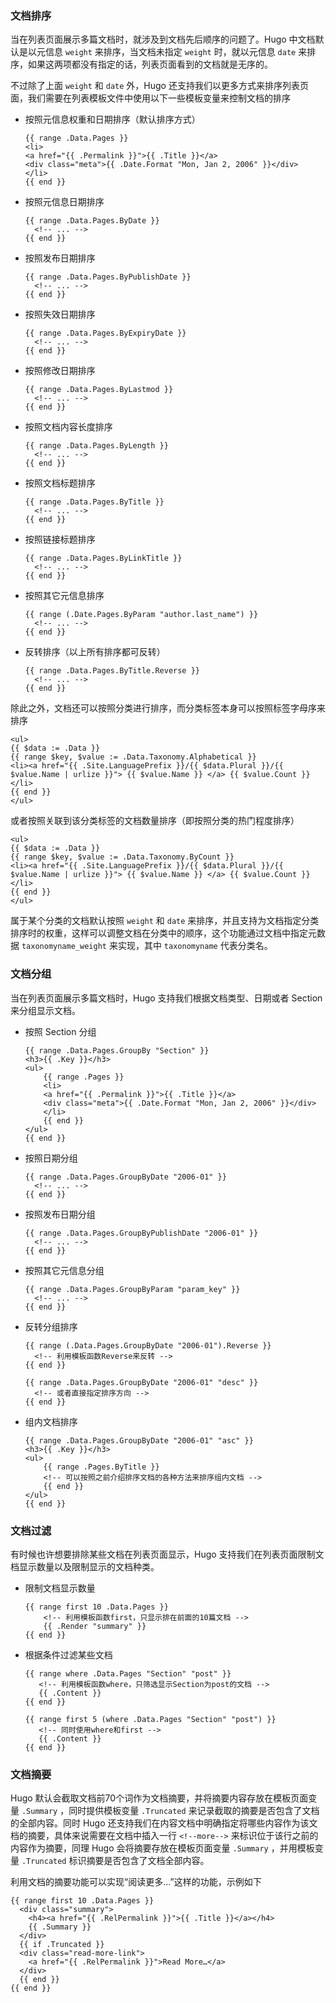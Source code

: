 ### 文档排序

当在列表页面展示多篇文档时，就涉及到文档先后顺序的问题了。Hugo 中文档默认是以元信息 `weight` 来排序，当文档未指定 `weight` 时，就以元信息 `date` 来排序，如果这两项都没有指定的话，列表页面看到的文档就是无序的。

不过除了上面 `weight` 和 `date` 外，Hugo 还支持我们以更多方式来排序列表页面，我们需要在列表模板文件中使用以下一些模板变量来控制文档的排序

- 按照元信息权重和日期排序（默认排序方式）

  ```
  {{ range .Data.Pages }}
  <li>
  <a href="{{ .Permalink }}">{{ .Title }}</a>
  <div class="meta">{{ .Date.Format "Mon, Jan 2, 2006" }}</div>
  </li>
  {{ end }}
  ```

- 按照元信息日期排序

  ```
  {{ range .Data.Pages.ByDate }}
    <!-- ... -->
  {{ end }}
  ```

- 按照发布日期排序

  ```
  {{ range .Data.Pages.ByPublishDate }}
    <!-- ... -->
  {{ end }}
  ```

- 按照失效日期排序

  ```
  {{ range .Data.Pages.ByExpiryDate }}
    <!-- ... -->
  {{ end }}
  ```

- 按照修改日期排序

  ```
  {{ range .Data.Pages.ByLastmod }}
    <!-- ... -->
  {{ end }}
  ```

- 按照文档内容长度排序

  ```
  {{ range .Data.Pages.ByLength }}
    <!-- ... -->
  {{ end }}
  ```

- 按照文档标题排序

  ```
  {{ range .Data.Pages.ByTitle }}
    <!-- ... -->
  {{ end }}
  ```

- 按照链接标题排序

  ```
  {{ range .Data.Pages.ByLinkTitle }}
    <!-- ... -->
  {{ end }}
  ```

- 按照其它元信息排序

  ```
  {{ range (.Date.Pages.ByParam "author.last_name") }}
    <!-- ... -->
  {{ end }}
  ```

- 反转排序（以上所有排序都可反转）

  ```
  {{ range .Data.Pages.ByTitle.Reverse }}
    <!-- ... -->
  {{ end }}
  ```

除此之外，文档还可以按照分类进行排序，而分类标签本身可以按照标签字母序来排序

```
<ul>
{{ $data := .Data }}
{{ range $key, $value := .Data.Taxonomy.Alphabetical }}
<li><a href="{{ .Site.LanguagePrefix }}/{{ $data.Plural }}/{{ $value.Name | urlize }}"> {{ $value.Name }} </a> {{ $value.Count }} </li>
{{ end }}
</ul>
```

或者按照关联到该分类标签的文档数量排序（即按照分类的热门程度排序）

```
<ul>
{{ $data := .Data }}
{{ range $key, $value := .Data.Taxonomy.ByCount }}
<li><a href="{{ .Site.LanguagePrefix }}/{{ $data.Plural }}/{{ $value.Name | urlize }}"> {{ $value.Name }} </a> {{ $value.Count }} </li>
{{ end }}
</ul>
```

属于某个分类的文档默认按照 `weight` 和 `date` 来排序，并且支持为文档指定分类排序时的权重，这样可以调整文档在分类中的顺序，这个功能通过文档中指定元数据 `taxonomyname_weight` 来实现，其中 `taxonomyname` 代表分类名。



### 文档分组

当在列表页面展示多篇文档时，Hugo 支持我们根据文档类型、日期或者 Section 来分组显示文档。

- 按照 Section 分组

  ```
  {{ range .Data.Pages.GroupBy "Section" }}
  <h3>{{ .Key }}</h3>
  <ul>
      {{ range .Pages }}
      <li>
      <a href="{{ .Permalink }}">{{ .Title }}</a>
      <div class="meta">{{ .Date.Format "Mon, Jan 2, 2006" }}</div>
      </li>
      {{ end }}
  </ul>
  {{ end }}
  ```

- 按照日期分组

  ```
  {{ range .Data.Pages.GroupByDate "2006-01" }}
    <!-- ... -->
  {{ end }}
  ```

- 按照发布日期分组

  ```
  {{ range .Data.Pages.GroupByPublishDate "2006-01" }}
    <!-- ... -->
  {{ end }}
  ```

- 按照其它元信息分组

  ```
  {{ range .Data.Pages.GroupByParam "param_key" }}
    <!-- ... -->
  {{ end }}
  ```

- 反转分组排序

  ```
  {{ range (.Data.Pages.GroupByDate "2006-01").Reverse }}
    <!-- 利用模板函数Reverse来反转 -->
  {{ end }}

  {{ range .Data.Pages.GroupByDate "2006-01" "desc" }}
    <!-- 或者直接指定排序方向 -->
  {{ end }}
  ```

- 组内文档排序

  ```
  {{ range .Data.Pages.GroupByDate "2006-01" "asc" }}
  <h3>{{ .Key }}</h3>
  <ul>
      {{ range .Pages.ByTitle }}
      <!-- 可以按照之前介绍排序文档的各种方法来排序组内文档 -->
      {{ end }}
  </ul>
  {{ end }}
  ```

### 文档过滤

有时候也许想要排除某些文档在列表页面显示，Hugo 支持我们在列表页面限制文档显示数量以及限制显示的文档种类。

- 限制文档显示数量

  ```
  {{ range first 10 .Data.Pages }}
      <!-- 利用模板函数first，只显示排在前面的10篇文档 -->
      {{ .Render "summary" }}
  {{ end }}
  ```

- 根据条件过滤某些文档

  ```
  {{ range where .Data.Pages "Section" "post" }}
     <!-- 利用模板函数where，只筛选显示Section为post的文档 -->
     {{ .Content }}
  {{ end }}

  {{ range first 5 (where .Data.Pages "Section" "post") }}
     <!-- 同时使用where和first -->
     {{ .Content }}
  {{ end }}
  ```

### 文档摘要

Hugo 默认会截取文档前70个词作为文档摘要，并将摘要内容存放在模板页面变量 `.Summary` ，同时提供模板变量 `.Truncated` 来记录截取的摘要是否包含了文档的全部内容。同时 Hugo 还支持我们在内容文档中明确指定将哪些内容作为该文档的摘要，具体来说需要在文档中插入一行 `<!--more-->` 来标识位于该行之前的内容作为摘要，同理 Hugo 会将摘要存放在模板页面变量 `.Summary` ，并用模板变量 `.Truncated` 标识摘要是否包含了文档全部内容。

利用文档的摘要功能可以实现“阅读更多...”这样的功能，示例如下

```
{{ range first 10 .Data.Pages }}
  <div class="summary">
    <h4><a href="{{ .RelPermalink }}">{{ .Title }}</a></h4>
    {{ .Summary }}
  </div>
  {{ if .Truncated }}
  <div class="read-more-link">
    <a href="{{ .RelPermalink }}">Read More…</a>
  </div>
  {{ end }}
{{ end }}
```

